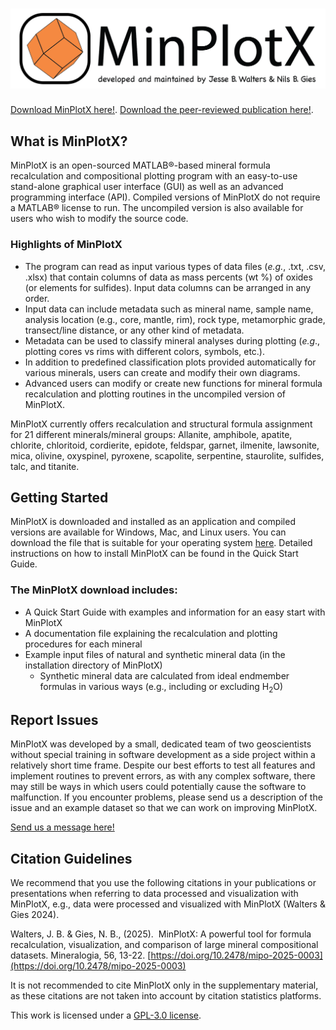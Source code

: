 #  ![MinPlotX](MinPlot_logo_logo.png)
[Download MinPlotX here!](https://github.com/NilsGies/MinPlotX/releases/latest).
[Download the peer-reviewed publication here!](https://doi.org/10.2478/mipo-2025-0003).

## What is MinPlotX?

MinPlotX is an open-sourced MATLAB®-based mineral formula recalculation and compositional plotting program with an easy-to-use stand-alone graphical user interface (GUI) as well as an advanced programming interface (API). Compiled versions of MinPlotX do not require a MATLAB® license to run. The uncompiled version is also available for users who wish to modify the source code.

### Highlights of MinPlotX
- The program can read as input various types of data files (*e.g.*, .txt, .csv, .xlsx) that contain columns of data as mass percents (wt %) of oxides (or elements for sulfides). Input data columns can be arranged in any order.
- Input data can include metadata such as mineral name, sample name, analysis location (e.g., core, mantle, rim), rock type, metamorphic grade, transect/line distance, or any other kind of metadata.
- Metadata can be used to classify mineral analyses during plotting (*e.g*., plotting cores vs rims with different colors, symbols, etc.). 
- In addition to predefined classification plots provided automatically for various minerals, users can create and modify their own diagrams. 
- Advanced users can modify or create new functions for mineral formula recalculation and plotting routines in the uncompiled version of MinPlotX.

MinPlotX currently offers recalculation and structural formula assignment for 21 different minerals/mineral groups: Allanite, amphibole, apatite, chlorite, chloritoid, cordierite, epidote, feldspar, garnet, ilmenite, lawsonite, mica, olivine, oxyspinel, pyroxene, scapolite, serpentine, staurolite, sulfides, talc, and titanite. 

## Getting Started
MinPlotX is downloaded and installed as an application and compiled versions are available for Windows, Mac, and Linux users. You can download the file that is suitable for your operating system [here](https://github.com/NilsGies/MinPlotX/releases/latest). Detailed instructions on how to install MinPlotX can be found in the Quick Start Guide.
### The MinPlotX download includes:

- A Quick Start Guide with examples and information for an easy start with MinPlotX
- A documentation file explaining the recalculation and plotting procedures for each mineral
- Example input files of natural and synthetic mineral data (in the installation directory of MinPlotX)
  - Synthetic mineral data are calculated from ideal endmember formulas in various ways (e.g., including or excluding H<sub>2</sub>O)


## Report Issues
MinPlotX was developed by a small, dedicated team of two geoscientists without special training in software development as a side project within a relatively short time frame. Despite our best efforts to test all features and implement routines to prevent errors, as with any complex software, there may still be ways in which users could potentially cause the software to malfunction. If you encounter problems, please send us a description of the issue and an example dataset so that we can work on improving MinPlotX. 

<a href="mailto:nils.gies@unibe.ch,jesse.walters@uni-graz.at?subject=MinPlotX">Send us a message here!</a>

## Citation Guidelines

We recommend that you use the following citations in your publications or presentations when referring to data processed and visualization with MinPlotX, e.g., data were processed and visualized with MinPlotX (Walters & Gies 2024).

Walters, J. B. & Gies, N. B., (2025).  MinPlotX: A powerful tool for formula recalculation, visualization, and comparison of large mineral compositional datasets. Mineralogia, 56, 13-22. [https://doi.org/10.2478/mipo-2025-0003](https://doi.org/10.2478/mipo-2025-0003)

It is not recommended to cite MinPlotX only in the supplementary material, as these citations are not taken into account by citation statistics platforms. 


This work is licensed under a [GPL-3.0 license](https://www.gnu.org/licenses/gpl-3.0.en.html).

